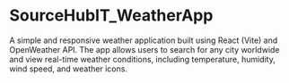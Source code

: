# SourceHubIT_WeatherApp
A simple and responsive weather application built using React (Vite) and OpenWeather API. The app allows users to search for any city worldwide and view real-time weather conditions, including temperature, humidity, wind speed, and weather icons.
